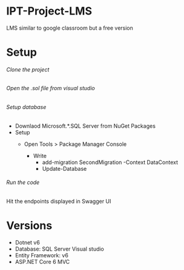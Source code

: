 # IPT-Project-LMS
LMS similar to google classroom but a free version

# Setup

###### Clone the project

###### Open the .sol file from visual studio


###### Setup database
- Downlaod Microsoft.*.SQL Server from NuGet Packages 
- Setup
  - Open Tools > Package Manager Console

    - Write
      - add-migration SecondMigration -Context DataContext
      - Update-Database



###### Run the code

Hit the endpoints displayed in Swagger UI



# Versions

- Dotnet v6
- Database: SQL Server Visual studio
- Entity Framework: v6
- ASP.NET Core 6 MVC


